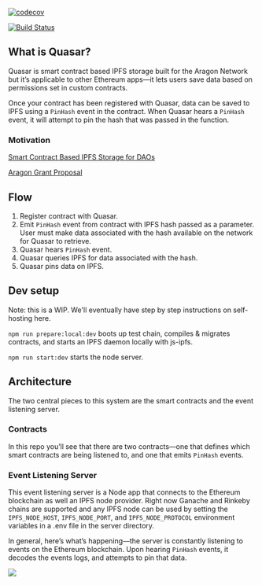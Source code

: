 [![codecov](https://codecov.io/gh/openworklabs/quasar/branch/primary/graph/badge.svg)](https://codecov.io/gh/openworklabs/quasar)

[![Build Status](https://travis-ci.org/openworklabs/quasar.svg?branch=primary)](https://travis-ci.org/openworklabs/quasar)

## What is Quasar?

Quasar is smart contract based IPFS storage built for the Aragon Network but it’s applicable to other Ethereum apps—it lets users save data based on permissions set in custom contracts. 

Once your contract has been registered with Quasar, data can be saved to IPFS using a `PinHash`  event in the contract. When Quasar hears a `PinHash` event, it will attempt to pin the hash that was passed in the function. 

### Motivation
[Smart Contract Based IPFS Storage for DAOs](https://medium.com/open-work-labs/smart-contract-based-ipfs-storage-for-daos-39c145f3042d)

[Aragon Grant Proposal](https://github.com/aragon/flock/blob/master/teams/Autark/2019_ANV-3.md#08---facilitating-smart-contract-based-ipfs-pinning)

## Flow
1. Register contract with Quasar.
2. Emit `PinHash` event from contract with IPFS hash passed as a parameter. User must make data associated with the hash available on the network for Quasar to retrieve. 
3. Quasar hears `PinHash` event.
4. Quasar queries IPFS for data associated with the hash.
5. Quasar pins data on IPFS.

## Dev setup

Note: this is a WIP. We'll eventually have step by step instructions on self-hosting here.

`npm run prepare:local:dev` boots up test chain, compiles & migrates contracts, and starts an IPFS daemon locally with js-ipfs.
<br />

`npm run start:dev` starts the node server.

## Architecture

The two central pieces to this system are the smart contracts and the event listening server.

### Contracts

In this repo you’ll see that there are two contracts—one that defines which smart contracts are being listened to, and one that emits `PinHash` events. 

### Event Listening Server

This event listening server is a Node app that connects to the Ethereum blockchain as well an IPFS node provider. Right now Ganache and Rinkeby chains are supported and any IPFS node can be used by setting the `IPFS_NODE_HOST`, `IPFS_NODE_PORT`, and `IPFS_NODE_PROTOCOL` environment variables in a .env file in the server directory. 

In general, here’s what’s happening—the server is constantly listening to events on the Ethereum blockchain. Upon hearing `PinHash` events, it decodes the events logs, and attempts to pin that data. 

![](https://miro.medium.com/max/2880/1*nxldVNAwwSPRUBqPyEyE7A.png)

